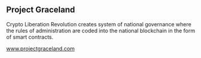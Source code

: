 ## Project Graceland

Crypto Liberation Revolution creates system of national governance where the rules of administration are coded into the national blockchain in the form of smart contracts.

www.projectgraceland.com
